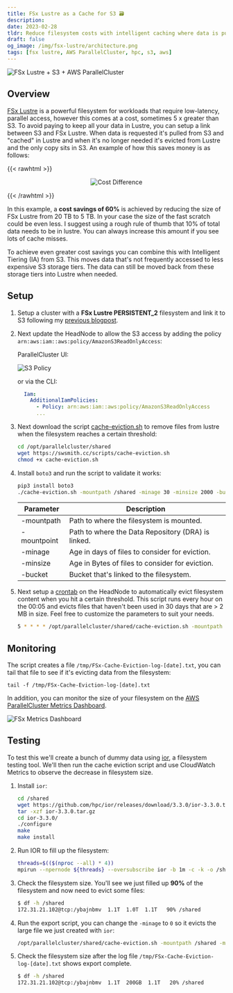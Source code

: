 ```yaml
---
title: FSx Lustre as a Cache for S3 🗃️
description:
date: 2023-02-28
tldr: Reduce filesystem costs with intelligent caching where data is pulled from S3 into FSx Lustre when needed and evicted when the filesystem reaches a threshold.
draft: false
og_image: /img/fsx-lustre/architecture.png
tags: [fsx lustre, AWS ParallelCluster, hpc, s3, aws]
---
```


![FSx Lustre + S3 + AWS ParallelCluster](/img/fsx-lustre/architecture.png)

## Overview

[FSx Lustre](https://aws.amazon.com/fsx/lustre/) is a powerful filesystem for workloads that require low-latency, parallel access, however this comes at a cost, sometimes 5 x greater than S3. To avoid paying to keep all your data in Lustre, you can setup a link between S3 and FSx Lustre. When data is requested it's pulled from S3 and "cached" in Lustre and when it's no longer needed it's evicted from Lustre and the only copy sits in S3. An example of how this saves money is as follows:

{{< rawhtml >}}
<p align="center">
    <img src='/img/fsx-lustre-cache/fsx-costs.png' alt='Cost Difference' style='border: 0px;' />
</p>
{{< /rawhtml >}}

In this example, a **cost savings of 60%** is achieved by reducing the size of FSx Lustre from 20 TB to 5 TB. In your case the size of the fast scratch could be even less. I suggest using a rough rule of thumb that 10% of total data needs to be in lustre. You can always increase this amount if you see lots of cache misses.

To achieve even greater cost savings you can combine this with Intelligent Tiering (IA) from S3. This moves data that's not frequently accessed to less expensive S3 storage tiers. The data can still be moved back from these storage tiers into Lustre when needed.

## Setup

1. Setup a cluster with a **FSx Lustre PERSISTENT_2** filesystem and link it to S3 following my [previous blogpost](fsx-persistent-2-pcluster.html).

2. Next update the HeadNode to allow the S3 access by adding the policy `arn:aws:iam::aws:policy/AmazonS3ReadOnlyAccess`:

    ParallelCluster UI:

    ![S3 Policy](/img/fsx-lustre-cache/S3Policy.png)

    or via the CLI:

    ```yaml
      Iam:
        AdditionalIamPolicies:
          - Policy: arn:aws:iam::aws:policy/AmazonS3ReadOnlyAccess
          ...
    ```

2. Next download the script [cache-eviction.sh](https://swsmith.cc/scripts/cache-eviction.sh) to remove files from lustre when the filesystem reaches a certain threshold:

    ```bash
    cd /opt/parallelcluster/shared
    wget https://swsmith.cc/scripts/cache-eviction.sh
    chmod +x cache-eviction.sh
    ```

3. Install `boto3` and run the script to validate it works:

    ```bash
    pip3 install boto3
    ./cache-eviction.sh -mountpath /shared -minage 30 -minsize 2000 -bucket spack-swsmith -mountpoint /shared
    ```

    | **Parameter** | **Description**                                     |
    |---------------|-----------------------------------------------------|
    | -mountpath    | Path to where the filesystem is mounted.            |
    | -mountpoint   | Path to where the Data Repository (DRA) is linked.  |
    | -minage       | Age in days of files to consider for eviction.      |
    | -minsize      | Age in Bytes of files to consider for eviction.     |
    | -bucket       | Bucket that's linked to the filesystem.             |

2. Next setup a [crontab](https://crontab.guru/) on the HeadNode to automatically evict filesystem content when you hit a certain threshold. This script runs every hour on the 00:05 and evicts files that haven't been used in 30 days that are > 2 MB in size. Feel free to customize the parameters to suit your needs.

    ```bash
    5 * * * * /opt/parallelcluster/shared/cache-eviction.sh -mountpath /shared -mountpoint /shared -minage 30 -minsize 2000 -bucket bucket
    ```

## Monitoring

The script creates a file `/tmp/FSx-Cache-Eviction-log-[date].txt`, you can tail that file to see if it's evicting data from the filesystem:

  ```
  tail -f /tmp/FSx-Cache-Eviction-log-[date].txt
  ```

In addition, you can monitor the size of your filesystem on the [AWS ParallelCluster Metrics Dashboard](https://docs.aws.amazon.com/parallelcluster/latest/ug/cloudwatch-dashboard-v3.html).

  ![FSx Metrics Dashboard](/img/fsx-lustre-cache/fsx-metrics.png)

## Testing

To test this we'll create a bunch of dummy data using [ior](https://github.com/hpc/ior), a filesystem testing tool. We'll then run the cache eviction script and use CloudWatch Metrics to observe the decrease in filesystem size.

1. Install `ior`:

    ```bash
    cd /shared
    wget https://github.com/hpc/ior/releases/download/3.3.0/ior-3.3.0.tar.gz
    tar -xzf ior-3.3.0.tar.gz
    cd ior-3.3.0/
    ./configure
    make
    make install
    ```

2. Run IOR to fill up the filesystem:

    ```bash
    threads=$(($(nproc --all) * 4))
    mpirun --npernode ${threads} --oversubscribe ior -b 1m -c -k -o /shared/ior-data -s 10240 -t 1m -v -w -z
    ```

3. Check the filesystem size. You'll see we just filled up **90%** of the filesystem and now need to evict some files:

    ```bash
    $ df -h /shared
    172.31.21.102@tcp:/ybajnbmv  1.1T  1.0T  1.1T   90% /shared
    ```

4. Run the export script, you can change the `-minage` to `0` so it evicts the large file we just created with `ior`:

    ```bash
    /opt/parallelcluster/shared/cache-eviction.sh -mountpath /shared -mountpoint /shared -minage 0 -minsize 2000 -bucket bucket
    ```

5. Check the filesystem size after the log file `/tmp/FSx-Cache-Eviction-log-[date].txt` shows export complete.

    ```bash
    $ df -h /shared
    172.31.21.102@tcp:/ybajnbmv  1.1T  200GB  1.1T   20% /shared
    ```
